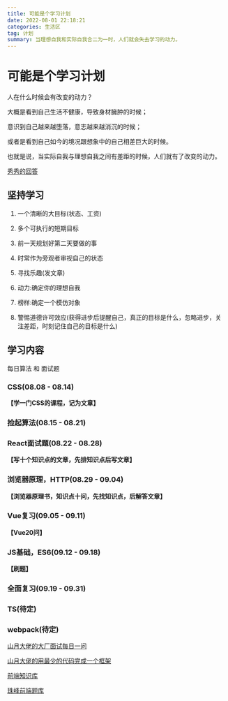 ```yaml
---
title: 可能是个学习计划
date: 2022-08-01 22:18:21
categories: 生活区
tag: 计划
summary: 当理想自我和实际自我合二为一时，人们就会失去学习的动力。
---
```


# 可能是个学习计划

人在什么时候会有改变的动力？

大概是看到自己生活不健康，导致身材臃肿的时候；

意识到自己越来越堕落，意志越来越消沉的时候；

或者是看到自己如今的境况跟想象中的自己相差巨大的时候。

也就是说，当实际自我与理想自我之间有差距的时候，人们就有了改变的动力。

[秀秀的回答](https://www.zhihu.com/question/29404486/answer/2099401554)

## 坚持学习

1. 一个清晰的大目标(状态、工资)

2. 多个可执行的短期目标

3. 前一天规划好第二天要做的事

4. 时常作为旁观者审视自己的状态

5. 寻找乐趣(发文章)

6. 动力:确定你的理想自我

7. 榜样:确定一个模仿对象

8. 警惕道德许可效应(获得进步后提醒自己，真正的目标是什么，忽略进步，关注差距，时刻记住自己的目标是什么)

## 学习内容

每日算法 和 面试题

### CSS(08.08 - 08.14)

__【学一门CSS的课程，记为文章】__

### 捡起算法(08.15 - 08.21)

### React面试题(08.22 - 08.28)

__【写十个知识点的文章，先排知识点后写文章】__

### 浏览器原理，HTTP(08.29 - 09.04)

__【浏览器原理书，知识点十问，先找知识点，后解答文章】__

### Vue复习(09.05 - 09.11)

__【Vue20问】__

### JS基础，ES6(09.12 - 09.18)

__【刷题】__

### 全面复习(09.19 - 09.31)
### TS(待定)
### webpack(待定)


[山月大佬的大厂面试每日一问](https://q.shanyue.tech/)

[山月大佬的用最少的代码完成一个框架](https://github.com/shfshanyue/mini-code)

[前端知识库](https://www.html5iq.com/600fe22e9ab55c133a956711.html)

[珠峰前端题库](https://cfz6pr2brp.feishu.cn/base/appiHELqQxL9uyOqlNjMQQhOEUI?table=tblMaffjeFYrLrQe&view=vewJHSwJVd)
